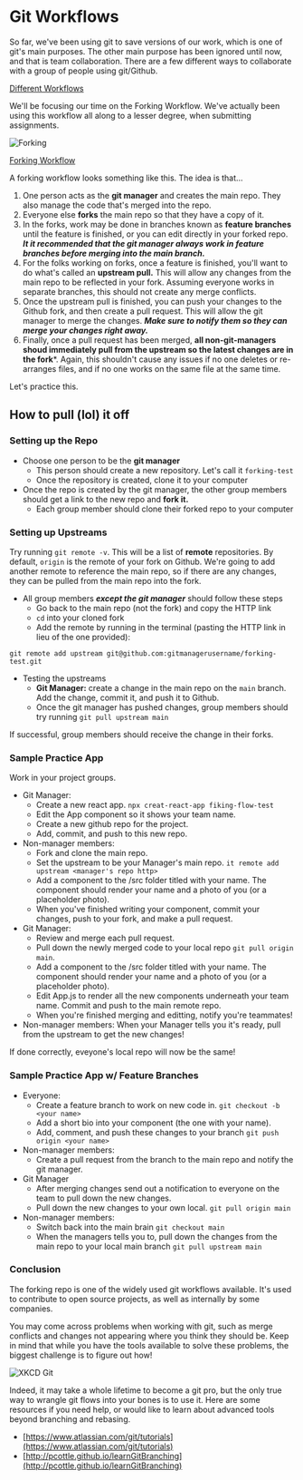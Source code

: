 # Git Workflows

So far, we've been using git to save versions of our work, which is one of git's main purposes. The other main purpose has been ignored until now, and that is team collaboration. There are a few different ways to collaborate with a group of people using git/Github.

[Different Workflows](https://www.atlassian.com/git/tutorials/comparing-workflows)

We'll be focusing our time on the Forking Workflow. We've actually been using this workflow all along to a lesser degree, when submitting assignments.

![Forking](http://i.stack.imgur.com/iYdhN.png)

[Forking Workflow](https://www.atlassian.com/git/tutorials/comparing-workflows/forking-workflow)

A forking workflow looks something like this. The idea is that...

1. One person acts as the **git manager** and creates the main repo. They also manage the code that's merged into the repo.
2. Everyone else **forks** the main repo so that they have a copy of it.
3. In the forks, work may be done in branches known as **feature branches** until the feature is finished, or you can edit directly in your forked repo. ***It it recommended that the git manager always work in feature branches before merging into the main branch.***
4. For the folks working on forks, once a feature is finished, you'll want to do what's called an **upstream pull.** This will allow any changes from the main repo to be reflected in your fork. Assuming everyone works in separate branches, this should not create any merge conflicts.
5. Once the upstream pull is finished, you can push your changes to the Github fork, and then create a pull request. This will allow the git manager to merge the changes. ***Make sure to notify them so they can merge your changes right away.***
6. Finally, once a pull request has been merged, **all non-git-managers shoud immediately pull from the upstream so the latest changes are in the fork***. Again, this shouldn't cause any issues if no one deletes or re-arranges files, and if no one works on the same file at the same time.

Let's practice this.

## How to pull (lol) it off

### Setting up the Repo

* Choose one person to be the **git manager**
  * This person should create a new repository. Let's call it `forking-test`
  * Once the repository is created, clone it to your computer
* Once the repo is created by the git manager, the other group members should get a link to the new repo and **fork it.**
  * Each group member should clone their forked repo to your computer

### Setting up Upstreams

Try running `git remote -v`. This will be a list of **remote** repositories. By default, `origin` is the remote of your fork on Github. We're going to add another remote to reference the main repo, so if there are any changes, they can be pulled from the main repo into the fork.

* All group members ***except the git manager*** should follow these steps
  * Go back to the main repo \(not the fork\) and copy the HTTP link
  * `cd` into your cloned fork
  * Add the remote by running in the terminal \(pasting the HTTP link in lieu of the one provided\):

```text
git remote add upstream git@github.com:gitmanagerusername/forking-test.git
```

* Testing the upstreams
  * **Git Manager:** create a change in the main repo on the `main` branch. Add the change, commit it, and push it to Github.
  * Once the git manager has pushed changes, group members should try running `git pull upstream main`

If successful, group members should receive the change in their forks.

### Sample Practice App

Work in your project groups.

* Git Manager: 
   * Create a new react app. `npx creat-react-app fiking-flow-test` 
   * Edit the App component so it shows your team name.
   * Create a new github repo for the project.
   * Add, commit, and push to this new repo.
* Non-manager members: 
   * Fork and clone the main repo.
   * Set the upstream to be your Manager's main repo. `it remote add upstream <manager's repo http>`
   * Add a component to the /src folder titled with your name. The component should render your name and a photo of you (or a placeholder photo).
   * When you've finished writing your component, commit your changes, push to your fork, and make a pull request.
* Git Manager:
   * Review and merge each pull request.
   * Pull down the newly merged code to your local repo `git pull origin main`.
   * Add a component to the /src folder titled with your name. The component should render your name and a photo of you (or a placeholder photo).
   * Edit App.js to render all the new components underneath your team name. Commit and push to the main remote repo.
   * When you're finished merging and editting, notify you're teammates!
* Non-manager members: When your Manager tells you it's ready, pull from the upstream to get the new changes!

If done correctly, eveyone's local repo will now be the same!

### Sample Practice App w/ Feature Branches

* Everyone:
   * Create a feature branch to work on new code in. `git checkout -b <your name>`
   * Add a short bio into your component (the one with your name).
   * Add, comment, and push these changes to your branch `git push origin <your name>`
* Non-manager members:
   * Create a pull request from the branch to the main repo and notify the git manager.
* Git Manager
   * After merging changes send out a notification to everyone on the team to pull down the new changes.
   * Pull down the new changes to your own local. `git pull origin main`
* Non-manager members:
   * Switch back into the main brain `git checkout main`
   * When the managers tells you to, pull down the changes from the main repo to your local main branch `git pull upstream main`

### Conclusion

The forking repo is one of the widely used git workflows available. It's used to contribute to open source projects, as well as internally by some companies.

You may come across problems when working with git, such as merge conflicts and changes not appearing where you think they should be. Keep in mind that while you have the tools available to solve these problems, the biggest challenge is to figure out how!

![XKCD Git](http://imgs.xkcd.com/comics/git.png)

Indeed, it may take a whole lifetime to become a git pro, but the only true way to wrangle git flows into your bones is to use it. Here are some resources if you need help, or would like to learn about advanced tools beyond branching and rebasing.

* [https://www.atlassian.com/git/tutorials](https://www.atlassian.com/git/tutorials)
* [http://pcottle.github.io/learnGitBranching](http://pcottle.github.io/learnGitBranching)

